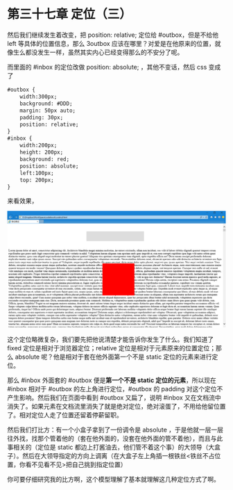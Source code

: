 第三十七章 定位（三）
===

然后我们继续发生着改变，把 position: relative; 定位给 #outbox，但是不给他 left 等具体的位置信息，那么 3outbox 应该在哪里？对爱是在他原来的位置，就像生么都没发生一样，虽然其实内心已经变得那么的不安分了呢。

而里面的 #inbox 的定位改做 position: absolute; ，其他不变话，然后 css 变成了

	#outbox {
		width:300px;
		background: #DDD;
		margin: 50px auto;
		padding: 30px;
		position: relative;
	}
	#inbox {
		width:200px;
		height: 200px;
		background: red;
		position: absolute;
		left:100px;
		top: 200px;
	}

来看效果，

![图37-1](images/37-1.png)

这个定位略微复杂，我们要先把他说清楚才能告诉你发生了什么。我们知道了 fixed 定位是相对于浏览器定位；relative 定位是相对于元素原来的位置定位；那么 absolute 呢？他是相对于套在他外面第一个不是 static 定位的元素来进行定位。

那么 #inbox 外面套的 #outbox 便是**第一个不是 static 定位的元素**，所以现在 #inbox 相对于 #outbox 的左上角进行定位，#outbox 的 padding 对这个定位不产生影响。然后我们在页面中看到 #outbox 又扁了，说明 #inbox 又在文档流中消失了。如果元素在文档流里消失了就是绝对定位，绝对滚蛋了，不用给他留位置了。相对定位人走了位置还留着停薪留职。

然后我们打比方：有一个小盒子拿到了一份调令是 absolute ，于是他就一层一层往外找，找那个管着他的（套在他外面的，没套在他外面的管不着他），而且与此事相关的（定位是 static 都边上打酱油去，他们管不着这个事）的大领导（大盒子）。然后在大领导指定的方向上调离（在大盒子左上角插一根铁丝<铁丝不占位置，你看不见看不见>把自己挑到指定位置）

你可要仔细研究我的比方啊，这个模型理解了基本就理解这几种定位方式了啊。